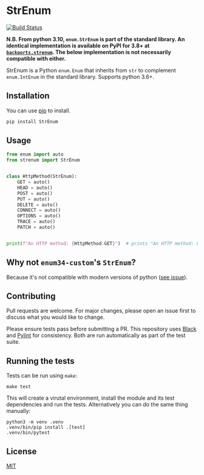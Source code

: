 # StrEnum

[![Build Status](https://travis-ci.org/irgeek/StrEnum.svg?branch=master)](https://travis-ci.org/irgeek/StrEnum)

**N.B. From python 3.10, `enum.StrEnum` is part of the standard library. An identical implementation is available on PyPI for 3.8+ at [`backports.strenum`](https://pypi.org/project/backports.strenum/). The below implementation is not necessarily compatible with either.**

StrEnum is a Python `enum.Enum` that inherits from `str` to complement
`enum.IntEnum` in the standard library.
Supports python 3.6+.

## Installation

You can use [pip](https://pip.pypa.io/en/stable/) to install.

```bash
pip install StrEnum
```

## Usage

```python
from enum import auto
from strenum import StrEnum


class HttpMethod(StrEnum):
    GET = auto()
    HEAD = auto()
    POST = auto()
    PUT = auto()
    DELETE = auto()
    CONNECT = auto()
    OPTIONS = auto()
    TRACE = auto()
    PATCH = auto()


print(f"An HTTP method: {HttpMethod.GET}")  # prints "An HTTP method: GET"
```

## Why not `enum34-custom`'s `StrEnum`?

Because it's not compatible with modern versions of python ([see issue](https://github.com/kissgyorgy/enum34-custom/issues/7)).

## Contributing
Pull requests are welcome. For major changes, please open an issue first to
discuss what you would like to change.

Please ensure tests pass before submitting a PR. This repository uses
[Black](https://black.readthedocs.io/en/stable/) and
[Pylint](https://www.pylint.org/) for consistency. Both are run automatically
as part of the test suite.

## Running the tests

Tests can be run using `make`:

```
make test
```

This will create a virutal environment, install the module and its test
dependencies and run the tests. Alternatively you can do the same thing
manually:

```
python3 -m venv .venv
.venv/bin/pip install .[test]
.venv/bin/pytest
```

## License
[MIT](https://choosealicense.com/licenses/mit/)
